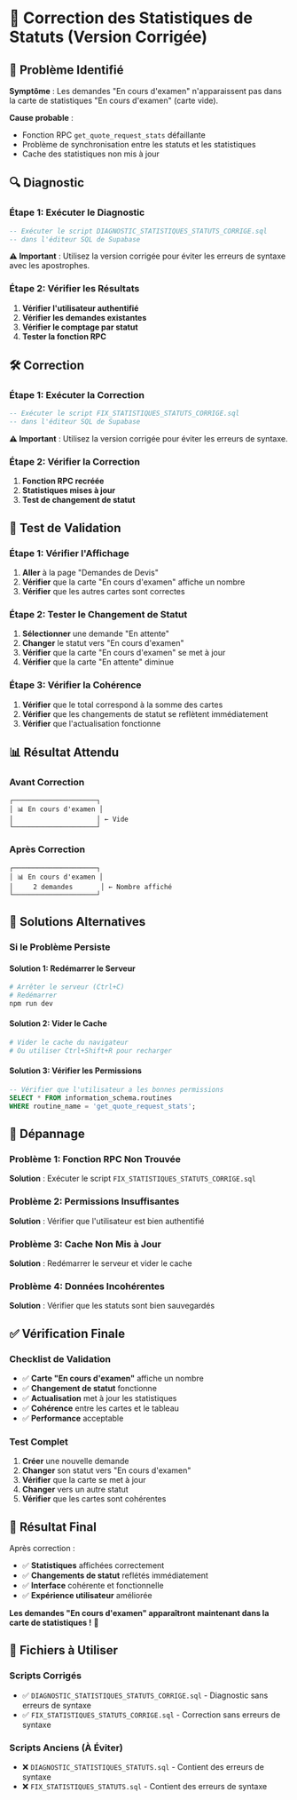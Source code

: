 # 🔧 Correction des Statistiques de Statuts (Version Corrigée)

## 🚨 Problème Identifié

**Symptôme** : Les demandes "En cours d'examen" n'apparaissent pas dans la carte de statistiques "En cours d'examen" (carte vide).

**Cause probable** : 
- Fonction RPC `get_quote_request_stats` défaillante
- Problème de synchronisation entre les statuts et les statistiques
- Cache des statistiques non mis à jour

## 🔍 Diagnostic

### Étape 1: Exécuter le Diagnostic
```sql
-- Exécuter le script DIAGNOSTIC_STATISTIQUES_STATUTS_CORRIGE.sql
-- dans l'éditeur SQL de Supabase
```

**⚠️ Important** : Utilisez la version corrigée pour éviter les erreurs de syntaxe avec les apostrophes.

### Étape 2: Vérifier les Résultats
1. **Vérifier l'utilisateur authentifié**
2. **Vérifier les demandes existantes**
3. **Vérifier le comptage par statut**
4. **Tester la fonction RPC**

## 🛠️ Correction

### Étape 1: Exécuter la Correction
```sql
-- Exécuter le script FIX_STATISTIQUES_STATUTS_CORRIGE.sql
-- dans l'éditeur SQL de Supabase
```

**⚠️ Important** : Utilisez la version corrigée pour éviter les erreurs de syntaxe.

### Étape 2: Vérifier la Correction
1. **Fonction RPC recréée**
2. **Statistiques mises à jour**
3. **Test de changement de statut**

## 🚀 Test de Validation

### Étape 1: Vérifier l'Affichage
1. **Aller** à la page "Demandes de Devis"
2. **Vérifier** que la carte "En cours d'examen" affiche un nombre
3. **Vérifier** que les autres cartes sont correctes

### Étape 2: Tester le Changement de Statut
1. **Sélectionner** une demande "En attente"
2. **Changer** le statut vers "En cours d'examen"
3. **Vérifier** que la carte "En cours d'examen" se met à jour
4. **Vérifier** que la carte "En attente" diminue

### Étape 3: Vérifier la Cohérence
1. **Vérifier** que le total correspond à la somme des cartes
2. **Vérifier** que les changements de statut se reflètent immédiatement
3. **Vérifier** que l'actualisation fonctionne

## 📊 Résultat Attendu

### **Avant Correction**
```
┌─────────────────────┐
│ 📊 En cours d'examen │
│                     │ ← Vide
└─────────────────────┘
```

### **Après Correction**
```
┌─────────────────────┐
│ 📊 En cours d'examen │
│     2 demandes       │ ← Nombre affiché
└─────────────────────┘
```

## 🔧 Solutions Alternatives

### Si le Problème Persiste

#### Solution 1: Redémarrer le Serveur
```bash
# Arrêter le serveur (Ctrl+C)
# Redémarrer
npm run dev
```

#### Solution 2: Vider le Cache
```bash
# Vider le cache du navigateur
# Ou utiliser Ctrl+Shift+R pour recharger
```

#### Solution 3: Vérifier les Permissions
```sql
-- Vérifier que l'utilisateur a les bonnes permissions
SELECT * FROM information_schema.routines 
WHERE routine_name = 'get_quote_request_stats';
```

## 🚨 Dépannage

### Problème 1: Fonction RPC Non Trouvée
**Solution** : Exécuter le script `FIX_STATISTIQUES_STATUTS_CORRIGE.sql`

### Problème 2: Permissions Insuffisantes
**Solution** : Vérifier que l'utilisateur est bien authentifié

### Problème 3: Cache Non Mis à Jour
**Solution** : Redémarrer le serveur et vider le cache

### Problème 4: Données Incohérentes
**Solution** : Vérifier que les statuts sont bien sauvegardés

## ✅ Vérification Finale

### Checklist de Validation
- ✅ **Carte "En cours d'examen"** affiche un nombre
- ✅ **Changement de statut** fonctionne
- ✅ **Actualisation** met à jour les statistiques
- ✅ **Cohérence** entre les cartes et le tableau
- ✅ **Performance** acceptable

### Test Complet
1. **Créer** une nouvelle demande
2. **Changer** son statut vers "En cours d'examen"
3. **Vérifier** que la carte se met à jour
4. **Changer** vers un autre statut
5. **Vérifier** que les cartes sont cohérentes

## 🎯 Résultat Final

Après correction :
- ✅ **Statistiques** affichées correctement
- ✅ **Changements de statut** reflétés immédiatement
- ✅ **Interface** cohérente et fonctionnelle
- ✅ **Expérience utilisateur** améliorée

**Les demandes "En cours d'examen" apparaîtront maintenant dans la carte de statistiques !** 🎉

## 📝 Fichiers à Utiliser

### Scripts Corrigés
- ✅ `DIAGNOSTIC_STATISTIQUES_STATUTS_CORRIGE.sql` - Diagnostic sans erreurs de syntaxe
- ✅ `FIX_STATISTIQUES_STATUTS_CORRIGE.sql` - Correction sans erreurs de syntaxe

### Scripts Anciens (À Éviter)
- ❌ `DIAGNOSTIC_STATISTIQUES_STATUTS.sql` - Contient des erreurs de syntaxe
- ❌ `FIX_STATISTIQUES_STATUTS.sql` - Contient des erreurs de syntaxe
